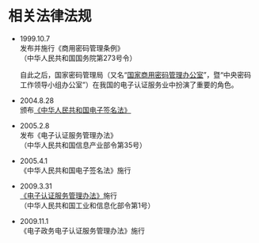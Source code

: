 #	相关法律法规

*	1999.10.7  
	发布并施行《商用密码管理条例》  
	（中华人民共和国国务院第273号令）

	自此之后，国家密码管理局（又名“[国家商用密码管理办公室](http://www.oscca.gov.cn/)”，暨“中央密码工作领导小组办公室”）在我国的电子认证服务业中扮演了重要的角色。

*	2004.8.28  
	颁布[《中华人民共和国电子签名法》](http://www.gov.cn/flfg/2005-06/27/content_9785.htm)

*	2005.2.8  
	发布《电子认证服务管理办法》  
	（中华人民共和国信息产业部令第35号）

*	2005.4.1  
	《中华人民共和国电子签名法》施行

*	2009.3.31  
	[《电子认证服务管理办法》](http://www.miit.gov.cn/n11293472/n11294912/n11296542/12126363.html)施行  
	（中华人民共和国工业和信息化部令第1号）

*	2009.11.1  
	《电子政务电子认证服务管理办法》施行
